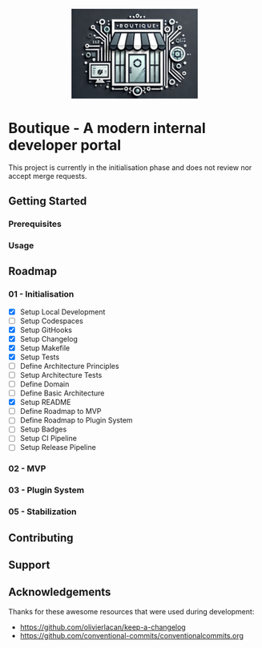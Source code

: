 <p align="center">
    <a href="https://github.com/baking-bread/boutique" target="_blank">
        <img width="50%" src="./assets/logo.png" alt="Boutique logo">
    </a>
</p>

# Boutique - A modern internal developer portal

This project is currently in the initialisation phase and does not review nor accept merge requests.

## Getting Started

### Prerequisites

### Usage

## Roadmap

### 01 - Initialisation

- [x] Setup Local Development
- [ ] Setup Codespaces
- [x] Setup GitHooks
- [x] Setup Changelog
- [x] Setup Makefile
- [x] Setup Tests
- [ ] Define Architecture Principles
- [ ] Setup Architecture Tests
- [ ] Define Domain
- [ ] Define Basic Architecture
- [x] Setup README
- [ ] Define Roadmap to MVP
- [ ] Define Roadmap to Plugin System
- [ ] Setup Badges
- [ ] Setup CI Pipeline
- [ ] Setup Release Pipeline

### 02 - MVP

### 03 - Plugin System

### 05 - Stabilization

## Contributing

## Support

## Acknowledgements

Thanks for these awesome resources that were used during development:

- https://github.com/olivierlacan/keep-a-changelog
- https://github.com/conventional-commits/conventionalcommits.org